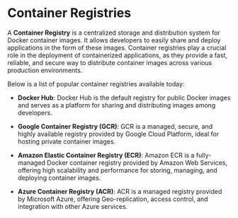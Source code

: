 # Container Registries

A **Container Registry** is a centralized storage and distribution system for Docker container images. It allows developers to easily share and deploy applications in the form of these images. Container registries play a crucial role in the deployment of containerized applications, as they provide a fast, reliable, and secure way to distribute container images across various production environments.

Below is a list of popular container registries available today:

- **Docker Hub**: Docker Hub is the default registry for public Docker images and serves as a platform for sharing and distributing images among developers.

- **Google Container Registry (GCR)**: GCR is a managed, secure, and highly available registry provided by Google Cloud Platform, ideal for hosting private container images.

- **Amazon Elastic Container Registry (ECR)**: Amazon ECR is a fully-managed Docker container registry provided by Amazon Web Services, offering high scalability and performance for storing, managing, and deploying container images.

- **Azure Container Registry (ACR)**: ACR is a managed registry provided by Microsoft Azure, offering Geo-replication, access control, and integration with other Azure services.